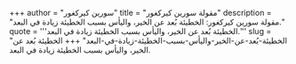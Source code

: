 +++
author = "سورين كيركغور"
title = "مقولة سورين كيركغور"
description = "مقولة سورين كيركغور: الخطيئة بُعد عن الخير، واليأس بسبب الخطيئة زيادة في البعد."
quote = '''الخطيئة بُعد عن الخير، واليأس بسبب الخطيئة زيادة في البعد.''' 
slug = "الخطيئة-بُعد-عن-الخير-واليأس-بسبب-الخطيئة-زيادة-في-البعد"
+++
الخطيئة بُعد عن الخير، واليأس بسبب الخطيئة زيادة في البعد.
